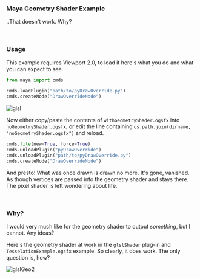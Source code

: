 ### Maya Geometry Shader Example

..That doesn't work. Why?

<br>

### Usage

This example requires Viewport 2.0, to load it here's what you do and what you can expect to see.

```python
from maya import cmds

cmds.loadPlugin("path/to/pyDrawOverride.py")
cmds.createNode("DrawOverrideNode")
```

![glsl](https://user-images.githubusercontent.com/2152766/55281405-f6c02f00-532b-11e9-88fc-683a11b03e31.gif)

Now either copy/paste the contents of `withGeometryShader.ogsfx` into `noGeometryShader.ogsfx`, or edit the line containing `os.path.join(dirname, "noGeometryShader.ogsfx")` and reload.

```python
cmds.file(new=True, force=True)
cmds.unloadPlugin("pyDrawOverride")
cmds.unloadPlugin("path/to/pyDrawOverride.py")
cmds.createNode("DrawOverrideNode")
```

And presto! What was once drawn is drawn no more. It's gone, vanished. As though vertices are passed into the geometry shader and stays there. The pixel shader is left wondering about life.

<br>

### Why?

I would very much like for the geometry shader to output *something*, but I cannot. Any ideas?

Here's the geometry shader at work in the `glslShader` plug-in and `TesselationExample.ogsfx` example. So clearly, it does work. The only question is, how?

![glslGeo2](https://user-images.githubusercontent.com/2152766/55281512-82868b00-532d-11e9-924f-86411addade7.gif)
